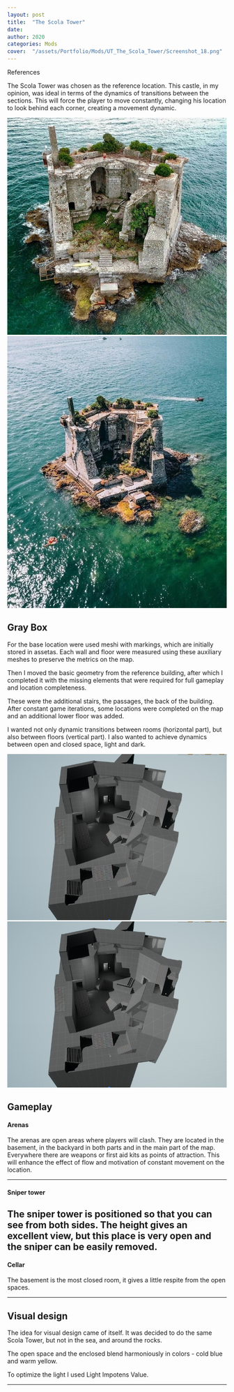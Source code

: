```yaml
---
layout: post
title:  "The Scola Tower"
date:   
author: 2020
categories: Mods
cover:  "/assets/Portfolio/Mods/UT_The_Scola_Tower/Screenshot_18.png"
---
```


References

The Scola Tower was chosen as the reference location. This castle, in my opinion, was ideal in terms of the dynamics of transitions between the sections. This will force the player to move constantly, changing his location to look behind each corner, creating a movement dynamic.

<a href="/assets/Portfolio/Mods/UT_The_Scola_Tower/Refs/Ref1.jpg" data-lightbox="refs" data-title="Refs">
  <img src="/assets/Portfolio/Mods/UT_The_Scola_Tower/Refs/Ref1.jpg">
</a>
<a href="/assets/Portfolio/Mods/UT_The_Scola_Tower/Refs/Ref2.jpg" data-lightbox="refs" data-title="Refs">
  <img src="/assets/Portfolio/Mods/UT_The_Scola_Tower/Refs/Ref2.jpg">
</a>

<h2>Gray Box</h2>

For the base location were used meshi with markings, which are initially stored in assetas. Each wall and floor were measured using these auxiliary meshes to preserve the metrics on the map.


Then I moved the basic geometry from the reference building, after which I completed it with the missing elements that were required for full gameplay and location completeness.


These were the additional stairs, the passages, the back of the building. After constant game iterations, some locations were completed on the map and an additional lower floor was added.


I wanted not only dynamic transitions between rooms (horizontal part), but also between floors (vertical part). I also wanted to achieve dynamics between open and closed space, light and dark. 

<a href="/assets/Portfolio/Mods/UT_The_Scola_Tower/Gray_Box/GB2.png" data-lightbox="GB" data-title="GB">
  <img src="/assets/Portfolio/Mods/UT_The_Scola_Tower/Gray_Box/GB1.png">
</a>
<a href="/assets/Portfolio/Mods/UT_The_Scola_Tower/Gray_Box/GB2.png" data-lightbox="GB" data-title="GB">
  <img src="/assets/Portfolio/Mods/UT_The_Scola_Tower/Gray_Box/GB1.png">
</a>

<h2>Gameplay</h2>

<h4>Arenas</h4>

The arenas are open areas where players will clash. They are located in the basement, in the backyard in both parts and in the main part of the map. Everywhere there are weapons or first aid kits as points of attraction.  This will enhance the effect of flow and motivation of constant movement on the location.

----

<h4>Sniper tower</h4>

The sniper tower is positioned so that you can see from both sides. The height gives an excellent view, but this place is very open and the sniper can be easily removed.
----

<h4>Cellar</h4>

The basement is the most closed room, it gives a little respite from the open spaces. 

----

<h2>Visual design</h2>

The idea for visual design came of itself. It was decided to do the same Scola Tower, but not in the sea, and around the rocks.

The open space and the enclosed blend harmoniously in colors - cold blue and warm yellow.

To optimize the light I used Light Impotens Value. 

----
